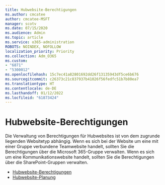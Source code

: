 ```yaml
---
title: Hubwebsite-Berechtigungen
ms.author: cmcatee
author: cmcatee-MSFT
manager: scotv
ms.date: 07/15/2020
ms.audience: Admin
ms.topic: article
ms.service: o365-administration
ROBOTS: NOINDEX, NOFOLLOW
localization_priority: Priority
ms.collection: Adm_O365
ms.custom:
- "6871"
- "5300012"
ms.openlocfilehash: 15c7ec41a82801692dd26f13135943df5ce6b676
ms.sourcegitcommit: c26373c21c837937b41026f56fedfc51b7b80ea7
ms.translationtype: HT
ms.contentlocale: de-DE
ms.lasthandoff: 01/12/2022
ms.locfileid: "61873424"
---
```

# <a name="hub-site-permissions"></a>Hubwebsite-Berechtigungen

Die Verwaltung von Berechtigungen für Hubwebsites ist von dem zugrunde liegenden Websitetyp abhängig. Wenn es sich bei der Website um eine mit einer Gruppe verbundene Teamwebsite handelt, sollten Sie die Berechtigungen über die Microsoft 365-Gruppe verwalten. Wenn es sich um eine Kommunikationswebsite handelt, sollten Sie die Berechtigungen über die SharePoint-Gruppen verwalten.

- [Hubwebsite-Berechtigungen](https://docs.microsoft.com/sharepoint/modern-experience-sharing-permissions#hub-site-permissions)  
- [Hubwebsite-Planung](https://docs.microsoft.com/sharepoint/planning-hub-sites)
